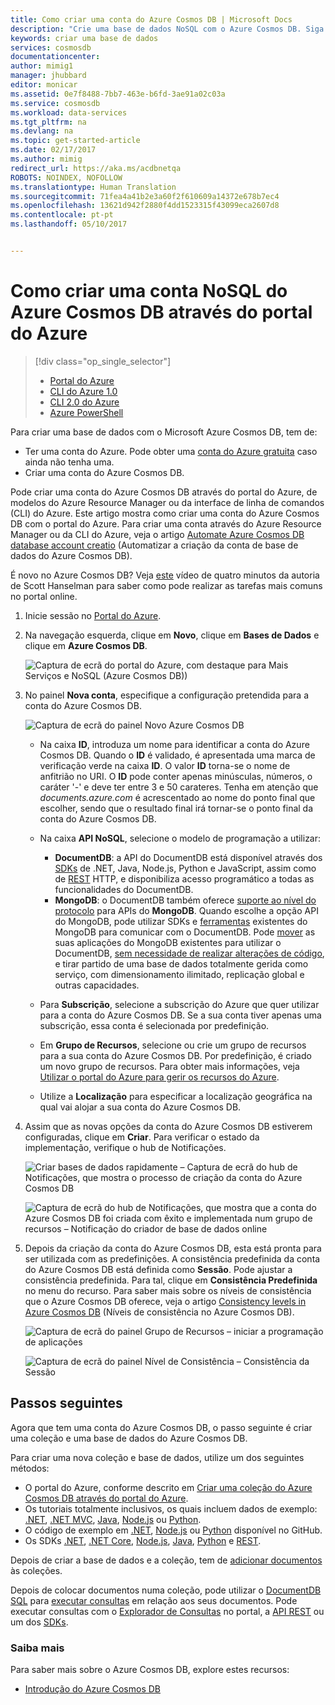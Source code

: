 ```yaml
---
title: Como criar uma conta do Azure Cosmos DB | Microsoft Docs
description: "Crie uma base de dados NoSQL com o Azure Cosmos DB. Siga estas instruções para criar uma conta do Azure Cosmos DB e começar a criar a sua base de dados NoSQL rápida de escala global."
keywords: criar uma base de dados
services: cosmosdb
documentationcenter: 
author: mimig1
manager: jhubbard
editor: monicar
ms.assetid: 0e7f8488-7bb7-463e-b6fd-3ae91a02c03a
ms.service: cosmosdb
ms.workload: data-services
ms.tgt_pltfrm: na
ms.devlang: na
ms.topic: get-started-article
ms.date: 02/17/2017
ms.author: mimig
redirect_url: https://aka.ms/acdbnetqa
ROBOTS: NOINDEX, NOFOLLOW
ms.translationtype: Human Translation
ms.sourcegitcommit: 71fea4a41b2e3a60f2f610609a14372e678b7ec4
ms.openlocfilehash: 13621d942f2880f4dd1523315f43099eca2607d8
ms.contentlocale: pt-pt
ms.lasthandoff: 05/10/2017


---
```

# <a name="how-to-create-an-azure-cosmos-db-nosql-account-using-the-azure-portal"></a>Como criar uma conta NoSQL do Azure Cosmos DB através do portal do Azure
> [!div class="op_single_selector"]
> * [Portal do Azure](documentdb-create-account.md)
> * [CLI do Azure 1.0](documentdb-automation-resource-manager-cli-nodejs.md)
> * [CLI 2.0 do Azure](documentdb-automation-resource-manager-cli.md)
> * [Azure PowerShell](documentdb-manage-account-with-powershell.md)

Para criar uma base de dados com o Microsoft Azure Cosmos DB, tem de:

* Ter uma conta do Azure. Pode obter uma [conta do Azure gratuita](https://azure.microsoft.com/free) caso ainda não tenha uma.
* Criar uma conta do Azure Cosmos DB.  

Pode criar uma conta do Azure Cosmos DB através do portal do Azure, de modelos do Azure Resource Manager ou da interface de linha de comandos (CLI) do Azure. Este artigo mostra como criar uma conta do Azure Cosmos DB com o portal do Azure. Para criar uma conta através do Azure Resource Manager ou da CLI do Azure, veja o artigo [Automate Azure Cosmos DB database account creatio](documentdb-automation-resource-manager-cli.md) (Automatizar a criação da conta de base de dados do Azure Cosmos DB).

É novo no Azure Cosmos DB? Veja [este](https://azure.microsoft.com/documentation/videos/create-documentdb-on-azure/) vídeo de quatro minutos da autoria de Scott Hanselman para saber como pode realizar as tarefas mais comuns no portal online.

1. Inicie sessão no [Portal do Azure](https://portal.azure.com/).
2. Na navegação esquerda, clique em **Novo**, clique em **Bases de Dados** e clique em **Azure Cosmos DB**.

   ![Captura de ecrã do portal do Azure, com destaque para Mais Serviços e NoSQL (Azure Cosmos DB))](./media/documentdb-create-account/create-nosql-db-databases-json-tutorial-1.png)  
3. No painel **Nova conta**, especifique a configuração pretendida para a conta do Azure Cosmos DB.

    ![Captura de ecrã do painel Novo Azure Cosmos DB](./media/documentdb-create-account/create-nosql-db-databases-json-tutorial-2.png)

   * Na caixa **ID**, introduza um nome para identificar a conta do Azure Cosmos DB.  Quando o **ID** é validado, é apresentada uma marca de verificação verde na caixa **ID**. O valor **ID** torna-se o nome de anfitrião no URI. O **ID** pode conter apenas minúsculas, números, o caráter '-' e deve ter entre 3 e 50 carateres. Tenha em atenção que *documents.azure.com* é acrescentado ao nome do ponto final que escolher, sendo que o resultado final irá tornar-se o ponto final da conta do Azure Cosmos DB.
   * Na caixa **API NoSQL**, selecione o modelo de programação a utilizar:

     * **DocumentDB**: a API do DocumentDB está disponível através dos [SDKs](documentdb-sdk-dotnet.md) de .NET, Java, Node.js, Python e JavaScript, assim como de [REST](https://msdn.microsoft.com/library/azure/dn781481.aspx) HTTP, e disponibiliza acesso programático a todas as funcionalidades do DocumentDB.
     * **MongoDB**: o DocumentDB também oferece [suporte ao nível do protocolo](documentdb-protocol-mongodb.md) para APIs do **MongoDB**. Quando escolhe a opção API do MongoDB, pode utilizar SDKs e [ferramentas](documentdb-mongodb-mongochef.md) existentes do MongoDB para comunicar com o DocumentDB. Pode [mover](documentdb-import-data.md) as suas aplicações do MongoDB existentes para utilizar o DocumentDB, [sem necessidade de realizar alterações de código](documentdb-connect-mongodb-account.md), e tirar partido de uma base de dados totalmente gerida como serviço, com dimensionamento ilimitado, replicação global e outras capacidades.
   * Para **Subscrição**, selecione a subscrição do Azure que quer utilizar para a conta do Azure Cosmos DB. Se a sua conta tiver apenas uma subscrição, essa conta é selecionada por predefinição.
   * Em **Grupo de Recursos**, selecione ou crie um grupo de recursos para a sua conta do Azure Cosmos DB.  Por predefinição, é criado um novo grupo de recursos. Para obter mais informações, veja [Utilizar o portal do Azure para gerir os recursos do Azure](../azure-portal/resource-group-portal.md).
   * Utilize a **Localização** para especificar a localização geográfica na qual vai alojar a sua conta do Azure Cosmos DB.
4. Assim que as novas opções da conta do Azure Cosmos DB estiverem configuradas, clique em **Criar**. Para verificar o estado da implementação, verifique o hub de Notificações.  

   ![Criar bases de dados rapidamente – Captura de ecrã do hub de Notificações, que mostra o processo de criação da conta do Azure Cosmos DB](./media/documentdb-create-account/create-nosql-db-databases-json-tutorial-4.png)  

   ![Captura de ecrã do hub de Notificações, que mostra que a conta do Azure Cosmos DB foi criada com êxito e implementada num grupo de recursos – Notificação do criador de base de dados online](./media/documentdb-create-account/create-nosql-db-databases-json-tutorial-5.png)
5. Depois da criação da conta do Azure Cosmos DB, esta está pronta para ser utilizada com as predefinições. A consistência predefinida da conta do Azure Cosmos DB está definida como **Sessão**.  Pode ajustar a consistência predefinida. Para tal, clique em **Consistência Predefinida** no menu do recurso. Para saber mais sobre os níveis de consistência que o Azure Cosmos DB oferece, veja o artigo [Consistency levels in Azure Cosmos DB](documentdb-consistency-levels.md) (Níveis de consistência no Azure Cosmos DB).

   ![Captura de ecrã do painel Grupo de Recursos – iniciar a programação de aplicações](./media/documentdb-create-account/create-nosql-db-databases-json-tutorial-6.png)  

   ![Captura de ecrã do painel Nível de Consistência – Consistência da Sessão](./media/documentdb-create-account/create-nosql-db-databases-json-tutorial-7.png)  

[How to: Create an Azure Cosmos DB account]: #Howto
[Next steps]: #NextSteps


## <a name="next-steps"></a>Passos seguintes
Agora que tem uma conta do Azure Cosmos DB, o passo seguinte é criar uma coleção e uma base de dados do Azure Cosmos DB.

Para criar uma nova coleção e base de dados, utilize um dos seguintes métodos:

* O portal do Azure, conforme descrito em [Criar uma coleção do Azure Cosmos DB através do portal do Azure](documentdb-create-collection.md).
* Os tutoriais totalmente inclusivos, os quais incluem dados de exemplo: [.NET](documentdb-get-started.md), [.NET MVC](documentdb-dotnet-application.md), [Java](documentdb-java-application.md), [Node.js](documentdb-nodejs-application.md) ou [Python](documentdb-python-application.md).
* O código de exemplo em [.NET](documentdb-dotnet-samples.md#database-examples), [Node.js](documentdb-nodejs-samples.md#database-examples) ou [Python](documentdb-python-samples.md#database-examples) disponível no GitHub.
* Os SDKs [.NET](documentdb-sdk-dotnet.md), [.NET Core](documentdb-sdk-dotnet-core.md), [Node.js](documentdb-sdk-node.md), [Java](documentdb-sdk-java.md), [Python](documentdb-sdk-python.md) e [REST](https://msdn.microsoft.com/library/azure/mt489072.aspx).

Depois de criar a base de dados e a coleção, tem de [adicionar documentos](documentdb-view-json-document-explorer.md) às coleções.

Depois de colocar documentos numa coleção, pode utilizar o [DocumentDB SQL](documentdb-sql-query.md) para [executar consultas](documentdb-sql-query.md#ExecutingSqlQueries) em relação aos seus documentos. Pode executar consultas com o [Explorador de Consultas](documentdb-query-collections-query-explorer.md) no portal, a [API REST](https://msdn.microsoft.com/library/azure/dn781481.aspx) ou um dos [SDKs](documentdb-sdk-dotnet.md).

### <a name="learn-more"></a>Saiba mais
Para saber mais sobre o Azure Cosmos DB, explore estes recursos:

* [Introdução do Azure Cosmos DB](../cosmos-db/introduction.md)

